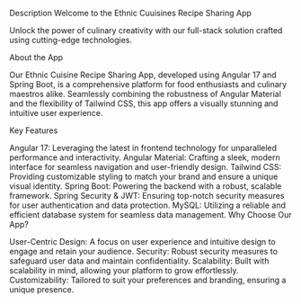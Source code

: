 Description
Welcome to the Ethnic Cuuisines Recipe Sharing App

Unlock the power of culinary creativity with our full-stack solution crafted using cutting-edge technologies.

About the App

Our Ethnic Cuisine Recipe Sharing App, developed using Angular 17 and Spring Boot, is a comprehensive platform for food enthusiasts and culinary maestros alike. Seamlessly combining the robustness of Angular Material and the flexibility of Tailwind CSS, this app offers a visually stunning and intuitive user experience.

Key Features

Angular 17: Leveraging the latest in frontend technology for unparalleled performance and interactivity.
Angular Material: Crafting a sleek, modern interface for seamless navigation and user-friendly design.
Tailwind CSS: Providing customizable styling to match your brand and ensure a unique visual identity.
Spring Boot: Powering the backend with a robust, scalable framework.
Spring Security & JWT: Ensuring top-notch security measures for user authentication and data protection.
MySQL: Utilizing a reliable and efficient database system for seamless data management.
Why Choose Our App?

User-Centric Design: A focus on user experience and intuitive design to engage and retain your audience.
Security: Robust security measures to safeguard user data and maintain confidentiality.
Scalability: Built with scalability in mind, allowing your platform to grow effortlessly.
Customizability: Tailored to suit your preferences and branding, ensuring a unique presence.
